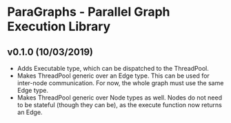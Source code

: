 # ParaGraphs - Parallel Graph Execution Library

## v0.1.0 (10/03/2019)
- Adds Executable type, which can be dispatched to the ThreadPool.
- Makes ThreadPool generic over an Edge type. This can be used for inter-node communication. For now, the whole graph must use the same Edge type.
- Makes ThreadPool generic over Node types as well. Nodes do not need to be stateful (though they can be), as the execute function now returns an Edge.
